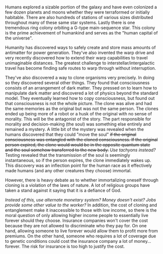 Humans explored a sizable portion of the galaxy and have even colonized a few dozen planets and moons whether they were terraformed or initially habitable. There are also hundreds of stations of various sizes distributed throughout many of these same star systems. Lastly there is one tremendous ring colony orbiting a G-type main-sequence star. This colony is the prime achievement of humankind and serves as the "human capital of the universe".

Humanity has discovered ways to safely create and store mass amounts of antimatter for power generation. They've also invented the warp drive and very recently discovered how to extend their warp capabilities to travel unimaginable distances. The greatest challenge to interstellar/intergalactic travel has become finding safe routes to warp through without interruption.

They've also discovered a way to clone organisms very precisely. In doing so they discovered several other things. They found that consciousness consists of an arrangement of dark matter. They pressed on to learn how to manipulate dark matter and discovered a lot of physics beyond the standard model. They eventually learned how to copy consciousness, but found out that consciousness is not the whole picture. The clone was alive and had the same memories as the original but was not the same person. The clones ended up being more of a robot or a husk of the original with no sense of morality. This will be the antagonist of the story. The part responsible for morality and decision-making (the soul) was something else entirely and remained a mystery. A little bit of the mystery was revealed when the humans discovered that they could "move the soul" ~~if the original consciousness was entangled with the cloned consciousness. If the original person expired, the clone would would be in the opposite quantum state and the soul somehow transferred to the new body.~~ *Use tachyons instead?* Testing revealed that the transmission of the soul is seemingly instantaneous, so if the person expires, the clone immediately wakes up. This discovery was an inflection point for the human race as it effectively made humans (and any other creatures they choose) immortal.

However, there is heavy debate as to whether immortalizing oneself through cloning is a violation of the laws of nature. A lot of religious groups have taken a stand against it saying that it is a defiance of God.

*Instead of this, use alternate monetary system? Money doesn't exist? Jobs provide some other value to the worker?*
In addition, the cost of cloning and entanglement make it inaccessible to those with low income, so there is the moral question of only allowing higher income people to essentially live forever should they choose. Insurance companies won't cover the cost because they are not allowed to discriminate who they pay for. On one hand, allowing someone to live forever would allow them to profit more from premiums. On the other hand, someone who requires a lot of coverage due to genetic conditions could cost the insurance company a lot of money... forever. The risk for insurance is too high to justify the cost.
